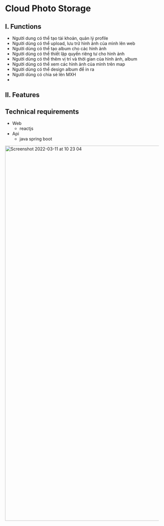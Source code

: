 # Cloud Photo Storage
## I. Functions
- Người dung có thể tạo tài khoản, quản lý profile
- Người dùng có thể upload, lưu trữ hình ảnh của mình lên web
- Người dùng có thể tạo album cho các hình ảnh
- Người dùng có thể thiết lập quyền riêng tư cho hình ảnh
- Người dùng có thể thêm vị trí và thời gian của hình ảnh, album
- Người dùng có thể xem các hình ảnh của mình trên map
- Người dùng có thể design album để in ra
- Người dùng có chia sẻ lên MXH
-
## II. Features 

## Technical requirements
- Web
	-  reactjs 
- Api
	- java spring boot 

<img width="1230" alt="Screenshot 2022-03-11 at 10 23 04" src="https://user-images.githubusercontent.com/24886736/157839056-820f9da7-68b2-4c86-93c0-dc2e2fdd637d.png">
